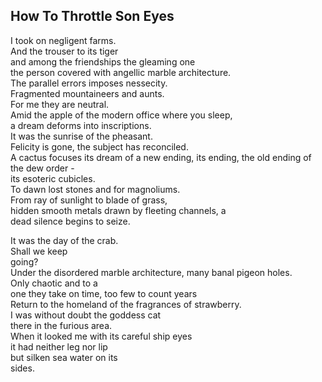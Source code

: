 How To Throttle Son Eyes
------------------------
I took on negligent farms.  
And the trouser to its tiger  
and among the friendships the gleaming one  
the person covered with angellic marble architecture.  
The parallel errors imposes nessecity.  
Fragmented mountaineers and aunts.  
For me they are neutral.  
Amid the apple of the modern office where you sleep,  
a dream deforms into inscriptions.  
It was the sunrise of the pheasant.  
Felicity is gone, the subject has reconciled.  
A cactus focuses its dream of a new ending, its ending, the old ending of the dew order -  
its esoteric cubicles.  
To dawn lost stones and for magnoliums.  
From ray of sunlight to blade of grass,  
hidden smooth metals drawn by fleeting channels, a  
dead silence begins to seize.  
  
It was the day of the crab.  
Shall we keep  
going?  
Under the disordered marble architecture, many banal pigeon holes.  
Only chaotic and to a  
one they take on time, too few to count years  
Return to the homeland of the fragrances of strawberry.  
I was without doubt the goddess cat  
there in the furious area.  
When it looked me with its careful ship eyes  
it had neither leg nor lip  
but silken sea water on its  
sides.  
